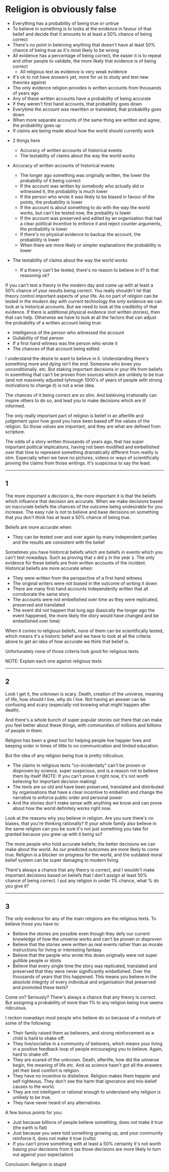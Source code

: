 # Religion is obviously false

- Everything has a probability of being true or untrue
- To believe in something is to looks at the evidence in favour of that belief and decide that it amounts to at least a 50% chance of being correct
- There's no point in beleiving anything that doesn't have at least 50% chance of being true as it's most likely to be wrong
- All evidence has a percentage of being correct, the easier it is to repeat and other people to validate, the more likely that evidence is of being correct
  - All religious text as evidence is very weak evidence
- It's ok to not have answers yet, more for us to study and test new theories against
- The only evidence religion provides is written accounts from thousands of years ago
- Any of these written accounts have a probability of being accurate
- If they weren't first hand accounts, that probability goes down
- Everytime the account was rewritten or translated, that probability goes down
- When more separate accounts of the same thing are written and agree, the probability goes up
- If claims are being made about how the world should currently work

* 2 things here

  - Accuracy of written accounts of historical events
  - The testability of claims about the way the world works

* Accuracy of written accounts of historical events
  - The longer ago something was originally written, the lower the probability of it being correct
  - If the account was written by somebody who actually did or witnessed it, the probability is much lower
  - If the person who wrote it was likely to be biased in favour of the points, the probability is lower
  - If the account is about something to do with the way the world works, but can't be tested now, the probaility is lower
  - If the account was preserved and edited by an organisation that had a clear political incentive to enforce it and reject counter arguments, the probability is lower
  - If there's no physical evidence to backup the account, the probability is lower
  - When there are more likely or simpler explanations the probability is lower
* The testability of claims about the way the world works
  - If a theory can't be tested, there's no reason to believe in it? Is that reasoning ok?

If you can't test a theory in the modern day and come up with at least a 50% chance of your results being correct. You really shouldn't let that theory control important aspects of your life. As no part of religion can be tested in the modern day with current technology the only evidence we can look at is historical accounts. But we need to look at the credibility of that evidence. If there is additional physical evidence (not written stories), then that can help. Otherwise we have to look at all the factors that can adjust the probability of a written account being true:

- Intelligence of the person who witnessed the account
- Gullability of that person
- If a first hand witness was the person who wrote it
- The chances of that account being edited

I understand the desire to want to believe in it. Understanding there's something more and dying isn't the end. Someone who loves you unconditionally. etc. But staking important decisions in your life from beliefs in soemthing that can't be proven from sources which are unlikely to be true (and not massively adjusted tyhrough 1000's of years of people with strong motivations to change it) is not a wise idea.

The chances of it being correct are so slim. And beleiving irrationally can inspire others to do so, and lead you to make decisions which are ill informed.


The only really important part of religion is belief in an afterlife and judgement upon how good you have been based off the values of the religion. So those values are important, and they are what are defined from scripture.



The odds of a story written thousands of years ago, that has super important political implications, having not been modified and embellished over that time to represent something dramatically different from reality is slim. Especially when we have no pictures, videos or ways of scientifically proving the claims from those writings. It's suspicious to say the least.


---

## 1

The more important a decision is, the more important it is that the beliefs which influence that decision are accurate. When we make decisions based on inaccurate beliefs the chances of the outcome being undesirable for you increase. The easy rule is not to believe and base decisions on something that you don't think has at least a 50% chance of being true.

Beliefs are more accurate when:
- They can be tested over and over again by many independent parties and the results are consistent with the belief

Sometimes you have historical beliefs which are beliefs in events which you can't test nowadays. Such as proving that x did y in the year z. The only evidence for these beliefs are from written accounts of the incident. Historical beliefs are more accurate when:
- They were written from the perspective of a first hand witness
- The original writers were not biased in the outcome of writing it down
- There are many first hand accounts independently written that all corroborate the same story
- The accounts were not embellished over time as they were replicated, preserved and translated
- The event did not happen that long ago (basically the longer ago the event happened, the more likely the story would have changed and be embellished over time)

When it comes to religious beliefs, none of them can be scientifically tested, which means it's a historic belief and we have to look at all the criteria above to get an idea of how accurate we think that belief is.

Unfortunately none of those criteria look good for religious texts. 

NOTE: Explain each one against religious texts

---

## 2


Look I get it, the unknown is scary. Death, creation of the universe, meaning of life, how should I live, why do I live. Not having an answer can be confusing and scary (especially not knowing what might happen after death).

And there's a whole bunch of super popular stories out there that can make you feel better about these things, with communities of millions and billions of people in them. 

Religion has been a great tool for helping people live happier lives and keeping order in times of little to no communication and limited education.

But the idea of any religion being true is pretty ridiculous. 
- The claims in religious texts "co-incidentally" can't be proven or disproven by science, super suspicious, and is a reason not to believe them by itself (NOTE: If you can't prove it right now, it's not worth believing for important decision making)
- The texts are so old and have been preserved, translated and distributed by organisations that have a clear incentive to embellish and change the narrative to enforce public order and personal power
- And the stories don't make sense with anything we know and can prove about how the world definitely works right now.

Look at the reasons why you believe in religion. Are you sure there's no biases, that you're thinking rationally? If your whole family also believe in the same religion can you be sure it's not just something you take for granted because you grew up with it being so?

The more people who hold accurate beliefs, the better decisions we can make about the world. As our predicted outcomes are more likely to come true. Religion is a blocker on progress for the world, and the outdated moral belief system can be super damaging to modern living.

There's always a chance that any theory is correct, and I wouldn't make important decisions based on beliefs that I don't assign at least 50% chance of being correct. I put any religion in under 1% chance, what % do you give it?

---

## 3

The only evidence for any of the main religions are the religious texts. To believe those you have to:

- Believe the stories are possible even though they defy our current knowledge of how the universe works and can't be proven or disproven
- Believe that the stories were written as real events rather than as morale instructions for living or interesting fantasy
- Believe that the people who wrote this down originally were not super gullible people or idiots
- Believe that every single time the story was replicated, translated and preserved that they were never significantly embellished. Over the thousands of years that this happened. This means you believe in the absolute integrity of every individual and organisation that preserved and promoted these texts?

Come on? Seriously? There's always a chance that any theory is correct. But assigning a probability of more than 1% to any religion being true seems ridiculous. 

I reckon nowadays most people who believe do so because of a mixture of some of the following:

- Their family raised them as believers, and strong reinforcement as a child is hard to shake off.
- They live/socialise in a community of believers, which means your living in a positive feedback loop of people encouraging you to believe. Again, hard to shake off.
- They are scared of the unknown. Death, afterlife, how did the universe begin, the meaning of life etc. And as science hasn't got all the answers yet their best comfort is religion.
- They have no incentive to disbelieve. Religion makes them happier and self righteous. They don't see the harm that ignorance and mis-belief causes to the world.
- They are not intelligent or rational enough to understand why religion is unlikely to be true.
- They have never heard of any alternatives.

A few bonus points for you:

- Just because billions of people believe something, does not make it true (the earth is flat)
- Just because you were told something growing up, and your community reinforce it, does not make it true (cults)
- If you can't prove something with at least a 50% certainty it's not worth basing your decisions from it (as those decisions are more likely to turn out against your expectation)  

Conclusion: Religion is stupid



